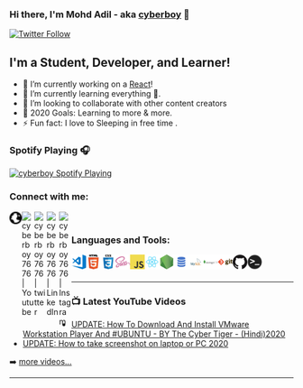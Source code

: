 ### Hi there, I'm Mohd Adil - aka [cyberboy][website] 👋
[![Twitter Follow](https://img.shields.io/twitter/follow/adilkhan7676?color=1DA1F2&logo=Twitter&style=for-the-badge)](https://twitter.com/intent/follow?original_referer=https%3A%2F%2Fgithub.com%2Fadilkhan7676&screen_name=adilkhan7676)

## I'm a Student, Developer, and Learner!

- 🔭 I’m currently working on a [React][website]!
- 🌱 I’m currently learning everything 🤣.
- 👯 I’m looking to collaborate with other content creators
- 🥅 2020 Goals: Learning to more & more.
- ⚡ Fun fact: I love to Sleeping in free time .

### Spotify Playing 🎧
[<img src="https://now-playing-codestackr.vercel.app/api/spotify-playing" alt="cyberboy Spotify Playing" width="350" />](https://open.spotify.com/user/7et4mssfofeiyrnu17yv0q886?si=soC7zk2eTEu-afqEw6cNTg)

### Connect with me:

[<img align="left" alt="cyberboy7676" width="22px" src="https://raw.githubusercontent.com/iconic/open-iconic/master/svg/globe.svg" />][website]
[<img align="left" alt="cyberboy7676 | Youtube" width="22px" src="https://cdn.jsdelivr.net/npm/simple-icons@v3/icons/youtube.svg" />][youtube]
[<img align="left" alt="cyberboy7676 | twitter" width="22px" src="https://cdn.jsdelivr.net/npm/simple-icons@v3/icons/twitter.svg" />][twitter]
[<img align="left" alt="cyberboy7676 | LinkedIn" width="22px" src="https://cdn.jsdelivr.net/npm/simple-icons@v3/icons/linkedin.svg" />][linkedin]
[<img align="left" alt="cyberboy7676 | Instagram" width="22px" src="https://cdn.jsdelivr.net/npm/simple-icons@v3/icons/instagram.svg" />][instagram]

<br />

### Languages and Tools:

[<img align="left" alt="Visual Studio Code" width="26px" src="https://raw.githubusercontent.com/github/explore/80688e429a7d4ef2fca1e82350fe8e3517d3494d/topics/visual-studio-code/visual-studio-code.png" />][youtube]
[<img align="left" alt="HTML5" width="26px" src="https://raw.githubusercontent.com/github/explore/80688e429a7d4ef2fca1e82350fe8e3517d3494d/topics/html/html.png" />][youtube]
[<img align="left" alt="CSS3" width="26px" src="https://raw.githubusercontent.com/github/explore/80688e429a7d4ef2fca1e82350fe8e3517d3494d/topics/css/css.png" />][youtube]
[<img align="left" alt="Sass" width="26px" src="https://raw.githubusercontent.com/github/explore/80688e429a7d4ef2fca1e82350fe8e3517d3494d/topics/sass/sass.png" />][instagram]
[<img align="left" alt="JavaScript" width="26px" src="https://raw.githubusercontent.com/github/explore/80688e429a7d4ef2fca1e82350fe8e3517d3494d/topics/javascript/javascript.png" />][instagram]
[<img align="left" alt="React" width="26px" src="https://raw.githubusercontent.com/github/explore/80688e429a7d4ef2fca1e82350fe8e3517d3494d/topics/react/react.png" />][instagram]
[<img align="left" alt="Node.js" width="26px" src="https://raw.githubusercontent.com/github/explore/80688e429a7d4ef2fca1e82350fe8e3517d3494d/topics/nodejs/nodejs.png" />][instagram]
[<img align="left" alt="SQL" width="26px" src="https://raw.githubusercontent.com/github/explore/80688e429a7d4ef2fca1e82350fe8e3517d3494d/topics/sql/sql.png" />][instagram]
[<img align="left" alt="MySQL" width="26px" src="https://raw.githubusercontent.com/github/explore/80688e429a7d4ef2fca1e82350fe8e3517d3494d/topics/mysql/mysql.png" />][instagram]
[<img align="left" alt="MongoDB" width="26px" src="https://raw.githubusercontent.com/github/explore/80688e429a7d4ef2fca1e82350fe8e3517d3494d/topics/mongodb/mongodb.png" />][instagram]
[<img align="left" alt="Git" width="26px" src="https://raw.githubusercontent.com/github/explore/80688e429a7d4ef2fca1e82350fe8e3517d3494d/topics/git/git.png" />][instagram]
[<img align="left" alt="GitHub" width="26px" src="https://raw.githubusercontent.com/github/explore/78df643247d429f6cc873026c0622819ad797942/topics/github/github.png" />][instagram]
[<img align="left" alt="Terminal" width="26px" src="https://raw.githubusercontent.com/github/explore/80688e429a7d4ef2fca1e82350fe8e3517d3494d/topics/terminal/terminal.png" />][instagram]

<br />
<br />

---

### 📺 Latest YouTube Videos

<!-- YOUTUBE:START -->
- [UPDATE: How To Download And Install VMware Workstation Player And #UBUNTU - BY The Cyber Tiger - (Hindi)2020](https://www.youtube.com/watch?v=Iun2gm5dYoI&t=245s)
- [UPDATE: How to take screenshot on laptop or PC 2020](https://www.youtube.com/watch?v=-6wflevlYWU)
<!-- YOUTUBE:END -->

➡️ [more videos...](https://www.youtube.com/channel/UCdYVSDGWsOd0bia_C6q_JBQ)

--------



[website]: https://contactcyberboy.netlify.app/
[twitter]: https://twitter.com/Adilkha64607544?s=09
[youtube]: https://www.youtube.com/channel/UCdYVSDGWsOd0bia_C6q_JBQ
[instagram]: https://www.instagram.com/cyber_boy7676
[linkedin]: https://www.linkedin.com/in/mohd-adil-8a783b196
